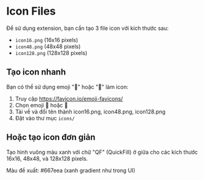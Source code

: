 # Icon Files

Để sử dụng extension, bạn cần tạo 3 file icon với kích thước sau:

- `icon16.png` (16x16 pixels)
- `icon48.png` (48x48 pixels) 
- `icon128.png` (128x128 pixels)

## Tạo icon nhanh

Bạn có thể sử dụng emoji "🚀" hoặc "📝" làm icon:

1. Truy cập https://favicon.io/emoji-favicons/
2. Chọn emoji 🚀 hoặc 📝
3. Tải về và đổi tên thành icon16.png, icon48.png, icon128.png
4. Đặt vào thư mục `icons/`

## Hoặc tạo icon đơn giản

Tạo hình vuông màu xanh với chữ "QF" (QuickFill) ở giữa cho các kích thước 16x16, 48x48, và 128x128 pixels.

Màu đề xuất: #667eea (xanh gradient như trong UI)